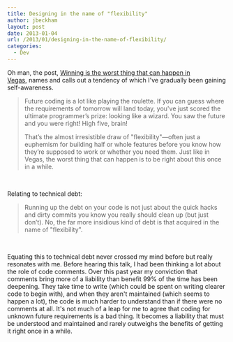 ```yaml
---
title: Designing in the name of "flexibility"
author: jbeckham
layout: post
date: 2013-01-04
url: /2013/01/designing-in-the-name-of-flexibility/
categories:
  - Dev
---
```

Oh man, the post, [Winning is the worst thing that can happen in Vegas][1], names and calls out a tendency of which I've gradually been gaining self-awareness.

> Future coding is a lot like playing the roulette. If you can guess where the requirements of tomorrow will land today, you've just scored the ultimate programmer’s prize: looking like a wizard. You saw the future and you were right! High five, brain!
> 
> That’s the almost irresistible draw of &quot;flexibility&quot;—often just a euphemism for building half or whole features before you know how they’re supposed to work or whether you need them. Just like in Vegas, the worst thing that can happen is to be right about this once in a while.

&nbsp;

Relating to technical debt:

> Running up the debt on your code is not just about the quick hacks and dirty commits you know you really should clean up (but just don’t). No, the far more insidious kind of debt is that acquired in the name of &quot;flexibility&quot;.

&nbsp;

Equating this to technical debt never crossed my mind before but really resonates with me. Before hearing this talk, I had been thinking a lot about the role of code comments. Over this past year my conviction that comments bring more of a liability than benefit 99% of the time has been deepening. They take time to write (which could be spent on writing clearer code to begin with), and when they aren't maintained (which seems to happen a lot), the code is much harder to understand than if there were no comments at all. It's not much of a leap for me to agree that coding for unknown future requirements is a bad thing. It becomes a liability that must be understood and maintained and rarely outweighs the benefits of getting it right once in a while.

 [1]: http://37signals.com/svn/posts/3384-winning-is-the-worst-thing-that-can-happen-in-vegas